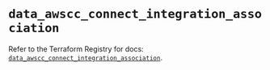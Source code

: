 # `data_awscc_connect_integration_association`

Refer to the Terraform Registry for docs: [`data_awscc_connect_integration_association`](https://registry.terraform.io/providers/hashicorp/awscc/0.70.0/docs/data-sources/connect_integration_association).
